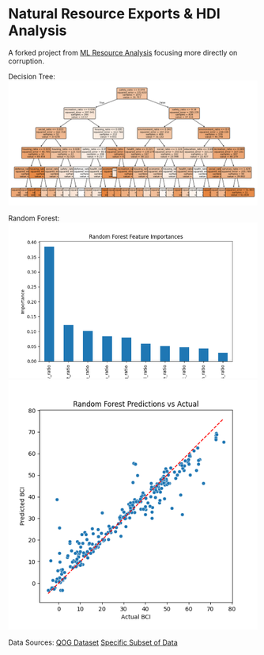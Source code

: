 # Natural Resource Exports & HDI Analysis

A forked project from [ML Resource Analysis](https://github.com/zwk010/ML-Analysis-of-Resource-Exports-and-HDI-Trends) focusing more directly on corruption.

Decision Tree:  
![image_1](images/corruption/decision_tree.png)  

Random Forest:  
![3D_all](images/corruption/random_forest_importances.png)  
![3D_all](images/corruption/random_forest_test.png)  

Data Sources:
[QOG Dataset](https://www.gu.se/en/quality-government/qog-data)
[Specific Subset of Data](https://datafinder.qog.gu.se/downloads?download=gfs_def,gfs_ecaf,gfs_educ,gfs_envr,gfs_gps,gfs_hca,gfs_heal,gfs_pos,gfs_rcr,gfs_sp,ictd_revinsc,bci_bci)
